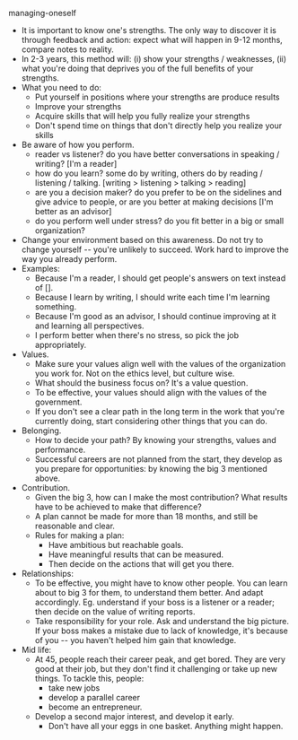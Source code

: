 managing-oneself

- It is important to know one's strengths. The only way to discover it is through feedback and action: expect what will happen in 9-12 months, compare notes to reality. 
- In 2-3 years, this method will: (i) show your strengths / weaknesses, (ii) what you're doing that deprives you of the full benefits of your strengths.
- What you need to do:
	- Put yourself in positions where your strengths are produce results
	- Improve your strengths
	- Acquire skills that will help you fully realize your strengths
	- Don't spend time on things that don't directly help you realize your skills
- Be aware of how you perform. 
	- reader vs listener? do you have better conversations in speaking / writing? [I'm a reader] 
	- how do you learn? some do by writing, others do by reading / listening / talking. [writing > listening > talking > reading]
	- are you a decision maker? do you prefer to be on the sidelines and give advice to people, or are you better at making decisions [I'm better as an advisor]
	- do you perform well under stress? do you fit better in a big or small organization?
- Change your environment based on this awareness. Do not try to change yourself -- you're unlikely to succeed. Work hard to improve the way you already perform. 
- Examples:
	- Because I'm a reader, I should get people's answers on text instead of [].
	- Because I learn by writing, I should write each time I'm learning something.
	- Because I'm good as an advisor, I should continue improving at it and learning all perspectives.
	- I perform better when there's no stress, so pick the job appropriately.
- Values. 
	- Make sure your values align well with the values of the organization you work for. Not on the ethics level, but culture wise. 
	- What should the business focus on? It's a value question.
	- To be effective, your values should align with the values of the government.
	- If you don't see a clear path in the long term in the work that you're currently doing, start considering other things that you can do.
- Belonging.
	- How to decide your path? By knowing your strengths, values and performance. 
	- Successful careers are not planned from the start, they develop as you prepare for opportunities: by knowing the big 3 mentioned above. 
- Contribution.
	- Given the big 3, how can I make the most contribution? What results have to be achieved to make that difference?
	- A plan cannot be made for more than 18 months, and still be reasonable and clear. 
	- Rules for making a plan: 
		- Have ambitious but reachable goals. 
		- Have meaningful results that can be measured. 
		- Then decide on the actions that will get you there. 
- Relationships:
	- To be effective, you might have to know other people. You can learn about to big 3 for them, to understand them better. And adapt accordingly. Eg. understand if your boss is a listener or a reader; then decide on the value of writing reports.
	- Take responsibility for your role. Ask and understand the big picture. If your boss makes a mistake due to lack of knowledge, it's because of you -- you haven't helped him gain that knowledge.
- Mid life:
	- At 45, people reach their career peak, and get bored. They are very good at their job, but they don't find it challenging or take up new things. To tackle this, people:
		- take new jobs
		- develop a parallel career
		- become an entrepreneur.
	- Develop a second major interest, and develop it early.
		- Don't have all your eggs in one basket. Anything might happen.



